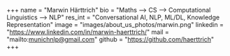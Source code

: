 +++
name = "Marwin Härttrich"
bio = "Maths --> CS --> Computational Linguistics --> NLP"
res_int = "Conversational AI, NLP, ML/DL, Knowledge Representation"
image = "images/about_us_photos/marwin.png"
linkedin = "https://www.linkedin.com/in/marwin-haerttrich/"
mail = "mailto:munichnlp@gmail.com"
github = "https://github.com/haerttrich"
+++
